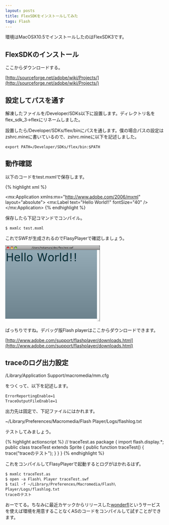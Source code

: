 ```yaml
---
layout: posts
title: FlexSDKをインストールしてみた
tags: Flash
---
```


環境はMacOSX10.5でインストールしたのはFlexSDK3です。

FlexSDKのインストール
---------------------

ここからダウンロードする。

[http://sourceforge.net/adobe/wiki/Projects/](http://sourceforge.net/adobe/wiki/Projects/)

設定してパスを通す
-----------------

解凍したファイルを/Developer/SDKs以下に設置します。ディレクトリ名をflex_sdk_3→flexにリネームしました。

設置したら/Developer/SDKs/flex/binにパスを通します。僕の場合パスの設定はzshrc.mineに書いているので、zshrc.mineに以下を記述しました。

    export PATH=/Developer/SDKs/flex/bin:$PATH

動作確認
----------------

以下のコードをtest.mxmlで保存します。

{% highlight xml %}
<?xml version="1.0" encoding="utf-8"?>
<mx:Application xmlns:mx="http://www.adobe.com/2006/mxml" layout="absolute">
    <mx:Label text="Hello World!!" fontSize="40" />
</mx:Application>
{% endhighlight %}

保存したら下記コマンドでコンパイル。

    $ mxmlc test.mxml

これでSWFが生成されるのでFlasyPlayerで確認しましょう。

![Flash PlayerでHello Worldが表示されている](/img/posts/2008-12-18-18230720/flex_test.png)

ばっちりですね。デバッグ版Flash playerはここからダウンロードできます。

[http://www.adobe.com/support/flashplayer/downloads.html](http://www.adobe.com/support/flashplayer/downloads.html)

traceのログ出力設定
-------------------

/Library/Application Support/macromedia/mm.cfg

をつくって、以下を記述します。

    ErrorReportingEnable=1
    TraceOutputFileEnable=1

出力先は固定で、下記ファイルにはかれます。

~/Library/Preferences/Macromedia/Flash Player/Logs/flashlog.txt

テストしてみましょう。

{% highlight actionscript %}
// traceTest.as
package {
    import flash.display.*; 
    public class traceTest extends Sprite {
        public function traceTest() {
            trace("traceのテスト");
        }
    }
}
{% endhighlight %}

これをコンパイルしてFlasyPlayerで起動するとログがはかれるはず。

    $ mxmlc traceTest.as
    $ open -a Flash\ Player traceTest.swf
    $ tail -f ~/Library/Preferences/Macromedia/Flash\ Player/Logs/flashlog.txt
    traceのテスト

おーでてる。ちなみに最近カヤックからリリースした[wonderfl](http://wonderfl.net/)というサービスを使えば環境を用意することなくASのコードをコンパイルして試すことができます。
